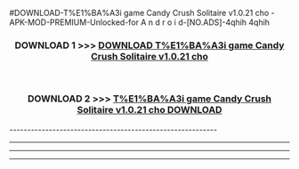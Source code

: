 #DOWNLOAD-T%E1%BA%A3i game Candy Crush Solitaire v1.0.21 cho -APK-MOD-PREMIUM-Unlocked-for A n d r o i d-[NO.ADS]-4qhih 4qhih 



<div align="center">

<h3>DOWNLOAD 1 >>> <a href="https://getmod2.web.app/?judul=T%E1%BA%A3i game Candy Crush Solitaire v1.0.21 cho ">DOWNLOAD T%E1%BA%A3i game Candy Crush Solitaire v1.0.21 cho </a></h3><br>

<h3>DOWNLOAD 2 >>> <a href="https://getmod2.web.app/?judul=T%E1%BA%A3i game Candy Crush Solitaire v1.0.21 cho ">T%E1%BA%A3i game Candy Crush Solitaire v1.0.21 cho  DOWNLOAD </a></h3>

</div>
----------------------------------------------------------

----------------------------------------------------------

----------------------------------------------------------

----------------------------------------------------------



